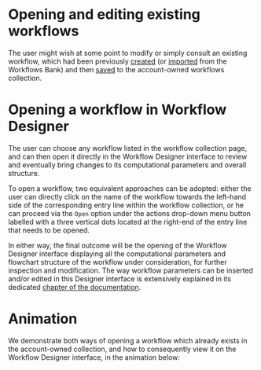 # Opening and editing existing workflows

The user might wish at some point to modify or simply consult an existing workflow, which had been previously [created](creating-workflows.md) (or [imported](workflow-bank.md) from the Workflows Bank) and then [saved](../workflow-designer/header-menu-actions.md) to the account-owned workflows collection.

# Opening a workflow in Workflow Designer

The user can choose any workflow listed in the workflow collection page, and can then open it directly in the Workflow Designer interface to review and eventually bring changes to its computational parameters and overall structure. 

To open a workflow, two equivalent approaches can be adopted: either the user can directly click on the name of the workflow towards the left-hand side of the corresponding entry line within the workflow collection, or he can proceed via the `Open` option <i class="zmdi zmdi-eye zmdi-hc-border"></i> under the actions drop-down menu button labelled with a three vertical dots located at the right-end of the entry line that needs to be opened.

In either way, the final outcome will be the opening of the Workflow Designer interface displaying all the computational parameters and flowchart structure of the workflow under consideration, for further inspection and modification. The way workflow parameters can be inserted and/or edited in this Designer interface is extensively explained in its dedicated [chapter of the documentation](../materials-designer/general-overview.md).

# Animation

We demonstrate both ways of opening a workflow which already exists in the account-owned collection, and how to consequently view it on the Workflow Designer interface, in the animation below:

<img data-gifffer="/images/open-workflow.gif" />
 
